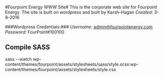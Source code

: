 #Fourpoint Energy WWW Site#
This is the corporate web site for Fourpoint Energy. The site is built on wordpress and built by Karsh-Hagan
*Created:* 3-8-2016

###Wordpress Credentials:###
*Username:* admin@fourpointenergy.com
*Password:* FourPoint#100100

## Compile SASS ##
sass --watch wp-content/themes/fourpoint/assets/stylesheets/sass/style.scss:wp-content/themes/fourpoint/assets/stylesheets/style.css
